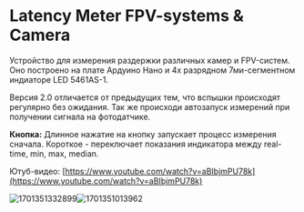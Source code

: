 # Latency Meter FPV-systems & Camera

Устройство для измерения раздержки различных камер и FPV-систем. Оно построено на плате Ардуино Нано и 4х разрядном 7ми-сегментном индиаторе LED 5461AS-1.

Версия 2.0 отличается от предыдущих тем, что вспышки происходят регулярно без ожидания. Так же происходи автозапуск измерений при получении сигнала на фотодатчике.

**Кнопка:** Длинное нажатие на кнопку запускает процесс измерения сначала. Короткое - переключает показания индикатора между real-time, min, max, median.

Ютуб-видео: [https://www.youtube.com/watch?v=aBIbjmPU78k](https://www.youtube.com/watch?v=aBIbjmPU78k)

![1701351332899](images/README/1701351332899.png)![1701351013962](images/README/1701351013962.png)
